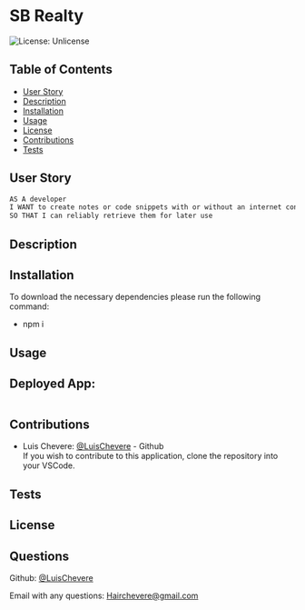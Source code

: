 # SB Realty

![License: Unlicense](https://img.shields.io/badge/license-Unlicense-blue.svg)

  ## Table of Contents
  - [User Story](#user-story)
  - [Description](#description)
  - [Installation](#installation)
  - [Usage](#usage)
  - [License](#license)
  - [Contributions](#contributions)
  - [Tests](#tests)

## User Story
```md
AS A developer
I WANT to create notes or code snippets with or without an internet connection
SO THAT I can reliably retrieve them for later use
```

## Description
  

  ## Installation
  To download the necessary dependencies please run the following command:
  - npm i 

  ## Usage


  ## Deployed App:<br /> 
  []()
  ![]()

  ## Contributions
  - Luis Chevere: [@LuisChevere](https://github.com/LuisChevere) - Github
    <br />
  If you wish to contribute to this application, clone the repository into your VSCode.

  ## Tests
  
  
  ## License
  


  ## Questions
  Github: [@LuisChevere](https://github.com/LuisChevere)
  
  Email with any questions: Hairchevere@gmail.com

  
